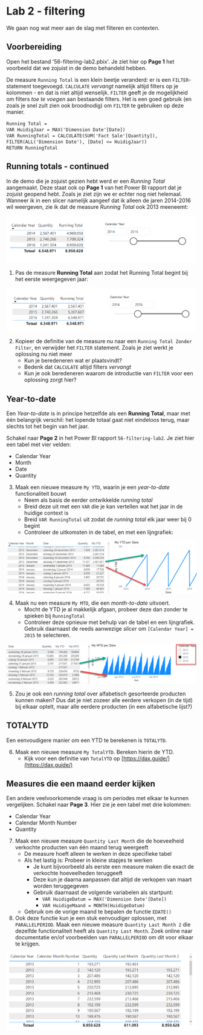 # Lab 2 - filtering

We gaan nog wat meer aan de slag met filteren en contexten. 

## Voorbereiding

Open het bestand '56-filtering-lab2.pbix'. Je ziet hier op **Page 1** het voorbeeld dat we zojuist in de demo behandeld hebben.

De measure `Running Total` is een klein beetje veranderd: er is een `FILTER`-statement toegevoegd. `CALCULATE` *vervangt* namelijk altijd filters op je kolommen - en dat is niet altijd wenselijk. `FILTER` geeft je de mogelijkheid om filters *toe te voegen* aan bestaande filters. Het is een goed gebruik (en zoals je snel zult zien ook broodnodig) om `FILTER` te gebruiken op deze manier.

```dax
Running Total =
VAR HuidigJaar = MAX('Dimension Date'[Date])
VAR RunningTotal = CALCULATE(SUM('Fact Sale'[Quantity]), FILTER(ALL('Dimension Date'), [Date] <= HuidigJaar))
RETURN RunningTotal
```

## Running totals - continued

In de demo die je zojuist gezien hebt werd er een *Running Total* aangemaakt. Deze staat ook op **Page 1** van het Power BI rapport dat je zojuist geopend hebt. Zoals je ziet zijn we er echter nog niet helemaal. Wanneer ik in een slicer namelijk aangeef dat ik alleen de jaren 2014-2016 wil weergeven, zie ik dat de measure *Running Total* ook 2013 meeneemt:

![Running total geeft teveel data terug](img/55-running-total-teveel-jaren.png)

1. Pas de measure **Running Total** aan zodat het Running Total begint bij het eerste weergegeven jaar:

![Running total - correct](img/55-running-total-correct.png)

2. Kopieer de definitie van de measure nu naar een `Running Total Zonder Filter`, en verwijder het `FILTER` statement. Zoals je ziet werkt je oplossing nu niet meer
   * Kun je beredeneren wat er plaatsvindt?
   * Bedenk dat `CALCULATE` altijd filters *vervangt*
   * Kun je ook beredeneren waarom de introductie van `FILTER` voor een oplossing zorgt hier?

## Year-to-date

Een *Year-to-date* is in principe hetzelfde als een **Running Total**, maar met één belangrijk verschil: het lopende totaal gaat niet eindeloos terug, maar slechts tot het begin van het jaar.

Schakel naar **Page 2** in het Power BI rapport `56-filtering-lab2`. Je ziet hier een tabel met vier velden:

* Calendar Year
* Month
* Date
* Quantity

3. Maak een nieuwe measure `My YTD`, waarin je een *year-to-date* functionaliteit bouwt
   * Neem als basis de eerder ontwikkelde *running total*
   * Breid deze uit met een `VAR` die je kan vertellen wat het jaar in de huidige context is
   * Breid `VAR RunningTotal` uit zodat de *running total* elk jaar weer bij 0 begint
   * Controleer de uitkomsten in de tabel, en met een lijngrafiek:

![YTD - correct werkend](img/53-03-ytd-werkend.png)

4. Maak nu een measure `My MTD`, die een *month-to-date* uitvoert.
   * Mocht de YTD je al makkelijk afgaan, probeer deze dan zonder te spieken bij `RunningTotal`
   * Controleer deze opnieuw met behulp van de tabel en een lijngrafiek. Gebruik daarnaast de reeds aanwezige *slicer* om `[Calendar Year] = 2015` te selecteren.

![MTD - correct werkend](img/53-04-mtd-correct.png)

5. Zou je ook een *running total* over alfabetisch gesorteerde producten kunnen maken? Dus dat je niet zozeer alle eerdere verkopen (in de tijd) bij elkaar optelt, maar alle eerdere producten (in een alfabetische lijst?)

## TOTALYTD

Een eenvoudigere manier om een YTD te berekenen is `TOTALYTD`.

6. Maak een nieuwe measure `My TotalYTD`. Bereken hierin de YTD.
   * Kijk voor een definitie van `TotalYTD` op [https://dax.guide/](https://dax.guide/)

## Measures die een maand eerder kijken

Een andere veelvoorkomende vraag is om periodes met elkaar te kunnen vergelijken. Schakel naar **Page 3**. Hier zie je een tabel met drie kolommen:

* Calendar Year
* Calendar Month Number
* Quantity

7. Maak een nieuwe measure `Quantity Last Month` die de hoeveelheid verkochte producten van één maand terug weergeeft
   * De measure hoeft alleen te werken in deze specifieke tabel
   * Als het lastig is: Probeer in kleine stapjes te werken
     * Je kunt bijvoorbeeld als eerste een measure maken die exact de verkochte hoeveelheden teruggeeft
     * Deze kun je daarna aanpassen dat altijd de verkopen van maart worden teruggegeven
     * Gebruik daarnaast de volgende variabelen als startpunt:
       * `VAR HuidigeDatum = MAX('Dimension Date'[Date])`
       * `VAR HuidigeMaand = MONTH(HuidigeDatum)`
   * Gebruik om de vorige maand te bepalen de functie `EDATE()`
8. Ook deze functie kun je een stuk eenvoudiger oplossen, met `PARALLELPERIOD`. Maak een nieuwe measure `Quantity Last Month 2` die dezelfde functionaliteit heeft als `Quantity Last Month`. Zoek online naar documentatie en/of voorbeelden van `PARALLELPERIOD` om dit voor elkaar te krijgen.

![Uitkomst van Quantity Last Month en PARALLELPERIOD](img/53-08-qlm-en-parallelperiod.png)
